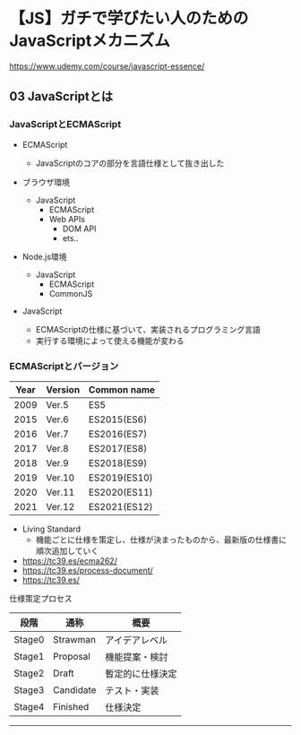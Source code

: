 # 【JS】ガチで学びたい人のためのJavaScriptメカニズム

<https://www.udemy.com/course/javascript-essence/>

## 03 JavaScriptとは

### JavaScriptとECMAScript

- ECMAScript
  - JavaScriptのコアの部分を言語仕様として抜き出した


- ブラウザ環境
  - JavaScript
    - ECMAScript
    - Web APIs
      - DOM API
      - ets..


- Node.js環境
  - JavaScript
    - ECMAScript
    - CommonJS


- JavaScript
  - ECMAScriptの仕様に基づいて、実装されるプログラミング言語
  - 実行する環境によって使える機能が変わる


### ECMAScriptとバージョン

|Year|Version|Common name|
|---|---|---|
|2009|Ver.5|ES5|
|2015|Ver.6|ES2015(ES6)|
|2016|Ver.7|ES2016(ES7)|
|2017|Ver.8|ES2017(ES8)|
|2018|Ver.9|ES2018(ES9)|
|2019|Ver.10|ES2019(ES10)|
|2020|Ver.11|ES2020(ES11)|
|2021|Ver.12|ES2021(ES12)|


- Living Standard
  - 機能ごとに仕様を策定し、仕様が決まったものから、最新版の仕様書に順次追加していく
- <https://tc39.es/ecma262/>
- <https://tc39.es/process-document/>
- <https://tc39.es/>

仕様策定プロセス

|段階|通称|概要|
|---|---|---|
|Stage0|Strawman|アイデアレベル|
|Stage1|Proposal|機能提案・検討|
|Stage2|Draft|暫定的に仕様決定|
|Stage3|Candidate|テスト・実装|
|Stage4|Finished|仕様決定|

---
